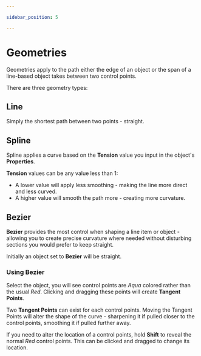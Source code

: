 ```yaml
---

sidebar_position: 5

---
```

# Geometries

Geometries apply to the path either the edge of an object or the span of a line-based object takes between two control points.

There are three geometry types:

## Line

Simply the shortest path between two points - straight.

## Spline

Spline applies a curve based on the **Tension** value you input in the object's **Properties**.

**Tension** values can be any value less than 1:

- A lower value will apply less smoothing - making the line more direct and less curved.
- A higher value will smooth the path more - creating more curvature.

## Bezier

**Bezier** provides the most control when shaping a line item or object - allowing you to create precise curvature where needed without disturbing sections you would prefer to keep straight.

Initially an object set to **Bezier** will be straight.

### Using Bezier

Select the object, you will see control points are *Aqua* colored rather than the usual *Red*. Clicking and dragging these points will create **Tangent Points**.

Two **Tangent Points** can exist for each control points.
Moving the Tangent Points will alter the shape of the curve - sharpening it if pulled closer to the control points, smoothing it if pulled further away.

If you need to alter the location of a control points, hold **Shift** to reveal the normal *Red* control points. This can be clicked and dragged to change its location.
